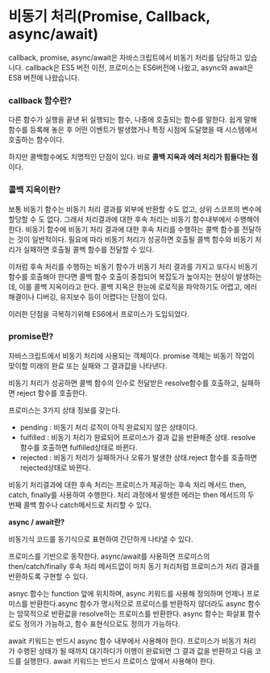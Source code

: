 # 비동기 처리(Promise, Callback, async/await)

callback, promise, async/await은 자바스크립트에서 비동기 처리를 담당하고 있습니다. callback은 ES5 버전 이전, 프로미스는 ES6버전에 나왔고, async와 await은 ES8 버전에 나왔습니다. 

### **callback 함수란?**

다른 함수가 실행을 끝낸 뒤 실행되는 함수, 나중에 호출되는 함수를 말한다. 쉽게 말해 함수를 등록해 놓은 후 어떤 이벤트가 발생했거나 특정 시점에 도달했을 때 시스템에서 호출하는 함수이다.

하지만 콜백함수에도 치명적인 단점이 있다. 바로 **콜백 지옥과 에러 처리가 힘들다는 점**이다.

### **콜백 지옥이란?**

보통 비동기 함수는 비동기 처리 결과를 외부에 반환할 수도 없고, 상위 스코프의 변수에 할당할 수 도 없다. 그래서 처리결과에 대한 후속 처리는 비동기 함수내부에서 수행해야 한다. 비동기 함수에 비동기 처리 결과에 대한 후속 처리를 수행하는 콜백 함수를 전달하는 것이 일반적이다. 필요에 따라 비동기 처리가 성공하면 호출될 콜백 함수와 비동기 처리가 실패하면 호출될 콜백 함수를 전달할 수 있다.

이처럼 후속 처리를 수행하는 비동기 함수가 비동기 처리 결과를 가지고 또다시 비동기 함수를 호출해야 한다면 콜백 함수 호출이 중첩되어 복잡도가 높아지는 현상이 발생하는데, 이를 콜백 지옥이라고 한다. 콜백 지옥은 한눈에 로로직을 파악하기도 어렵고, 에러 해결이나 디버깅, 유지보수 등이 어렵다는 단점이 있다.

이러한 단점을 극복하기위해 ES6에서 프로미스가 도입되었다.

### **promise란?**

자바스크립트에서 비동기 처리에 사용되는 객체이다. promise 객체는 비동기 작업이 맞이할 미래의 완료 또는 실패와 그 결과값을 나타낸다. 

비동기 처리가 성공하면 콜백 함수의 인수로 전달받은 resolve함수를 호출하고, 실패하면 reject 함수를 호출한다. 

프로미스는 3가지 상태 정보를 갖는다.

- pending : 비동기 처리 로직이 아직 완료되지 않은 상태이다.
- fulfilled : 비동기 처리가 완료되어 프로미스가 결과 값을 반환해준 상태. resolve 함수를 호출하면 fulfilled상태로 바뀐다.
- rejected : 비동기 처리가 실패하거나 오류가 발생한 상태.reject 함수를 호출하면 rejected상태로 바뀐다.

비동기 처리결과에 대한 후속 처리는 프로미스가 제공하는 후속 처리 메서드 then, catch, finally를 사용하여 수행한다. 처리 과정에서 발생한 에러는 then 메서드의 두 번째 콜백 함수나 catch메서드로 처리할 수 있다.

**async / await란?**

비동기식 코드를 동기식으로 표현하여 간단하게 나타낼 수 있다.

프로미스를 기반으로 동작한다. async/await를 사용하면 프로미스의 then/catch/finally 후속 처리 메서드없이 마치 동기 처리처럼 프로미스가 처리 결과를 반환하도록 구현할 수 있다.

asnyc 함수는 function 앞에 위치하며, async 키워드를 사용해 정의하며 언제나 프로미스를 반환한다.async 함수가 명시적으로 프로미스를 반환하지 않더라도 async 함수는 암묵적으로 반환값을 resolve하는 프로미스를 반환한다. async 함수는 화살표 함수로도 정의가 가능하고, 함수 표현식으로도 정의가 가능하다. 

await 키워드는 반드시 async 함수 내부에서 사용해야 한다.  프로미스가 비동기 처리가 수행된 상태가 될 때까지 대기하다가 이행이 완료되면 그 결과 값을 반환하고 다음 코드를 실행한다.  await 키워드는 반드시 프로미스 앞에서 사용해야 한다. 





